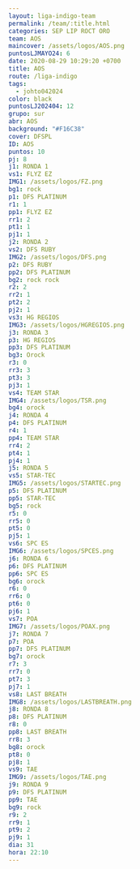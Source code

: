 ```yaml
---
layout: liga-indigo-team
permalink: /team/:title.html
categories: SEP LIP ROCT ORO
team: AOS
maincover: /assets/logos/AOS.png
puntosLJMAYO24: 6
date: 2020-08-29 10:29:20 +0700
title: AOS
route: /liga-indigo
tags:
  - johto042024
color: black
puntosLJ202404: 12
grupo: sur
abr: AOS
background: "#F16C38"
cover: DFSPL
ID: AOS
puntos: 10
pj: 8
j1: RONDA 1
vs1: FLYZ EZ
IMG1: /assets/logos/FZ.png
bg1: rock
p1: DFS PLATINUM
r1: 1
pp1: FLYZ EZ
rr1: 2
pt1: 1
pj1: 1
j2: RONDA 2
vs2: DFS RUBY
IMG2: /assets/logos/DFS.png
p2: DFS RUBY
pp2: DFS PLATINUM
bg2: rock rock
r2: 2
rr2: 1
pt2: 2
pj2: 1
vs3: HG REGIOS
IMG3: /assets/logos/HGREGIOS.png
j3: RONDA 3
p3: HG REGIOS
pp3: DFS PLATINUM
bg3: Orock
r3: 0
rr3: 3
pt3: 3
pj3: 1
vs4: TEAM STAR
IMG4: /assets/logos/TSR.png
bg4: orock
j4: RONDA 4
p4: DFS PLATINUM
r4: 1
pp4: TEAM STAR
rr4: 2
pt4: 1
pj4: 1
j5: RONDA 5
vs5: STAR-TEC
IMG5: /assets/logos/STARTEC.png
p5: DFS PLATINUM
pp5: STAR-TEC
bg5: rock
r5: 0
rr5: 0
pt5: 0
pj5: 1
vs6: SPC ES
IMG6: /assets/logos/SPCES.png
j6: RONDA 6
p6: DFS PLATINUM
pp6: SPC ES
bg6: orock
r6: 0
rr6: 0
pt6: 0
pj6: 1
vs7: POA
IMG7: /assets/logos/POAX.png
j7: RONDA 7
p7: POA
pp7: DFS PLATINUM
bg7: orock
r7: 3
rr7: 0
pt7: 3
pj7: 1
vs8: LAST BREATH
IMG8: /assets/logos/LASTBREATH.png
j8: RONDA 8
p8: DFS PLATINUM
r8: 0
pp8: LAST BREATH
rr8: 3
bg8: orock
pt8: 0
pj8: 1
vs9: TAE
IMG9: /assets/logos/TAE.png
j9: RONDA 9
p9: DFS PLATINUM
pp9: TAE
bg9: rock
r9: 2
rr9: 1
pt9: 2
pj9: 1
dia: 31
hora: 22:10
---
```

